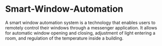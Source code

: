 # Smart-Window-Automation
A smart window automation system is a technology that enables users to remotely control their windows through a messenger application. It allows for automatic window opening and closing, adjustment of light entering a room, and regulation of the temperature inside a building.
